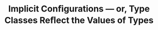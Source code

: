 ---
title: Implicit Conﬁgurations — or, Type Classes Reﬂect the Values of Types
paper-url: http://www.cs.rutgers.edu/~ccshan/prepose/prepose.pdf
authors:
- Oleg Kiselyov
- Chung-chieh Shan
type: paper
tags:
- existential quantification
- higher-rank types
- reflection
- type classes
doHaskell-type: functional pearl
dohaskell-year: 2004
---